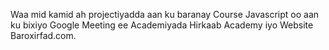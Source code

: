 Waa mid kamid ah projectiyadda aan ku baranay Course Javascript oo aan ku bixiyo Google Meeting ee Academiyada Hirkaab Academy iyo Website Baroxirfad.com.
